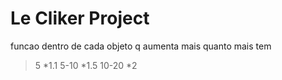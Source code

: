 # Le Cliker Project

funcao dentro de cada objeto q aumenta mais quanto mais tem

> 5    *1.1
5-10   *1.5
10-20  *2
 
